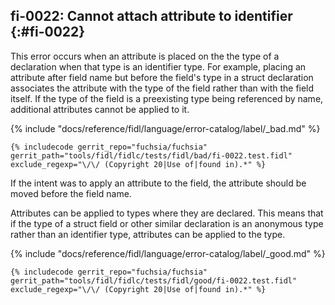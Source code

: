 ## fi-0022: Cannot attach attribute to identifier {:#fi-0022}

This error occurs when an attribute is placed on the the type of a declaration
when that type is an identifier type. For example, placing an attribute after
field name but before the field's type in a struct declaration associates the
attribute with the type of the field rather than with the field itself. If the
type of the field is a preexisting type being referenced by name, additional
attributes cannot be applied to it.

{% include "docs/reference/fidl/language/error-catalog/label/_bad.md" %}

```fidl
{% includecode gerrit_repo="fuchsia/fuchsia" gerrit_path="tools/fidl/fidlc/tests/fidl/bad/fi-0022.test.fidl" exclude_regexp="\/\/ (Copyright 20|Use of|found in).*" %}
```

If the intent was to apply an attribute to the field, the attribute should be
moved before the field name.

Attributes can be applied to types where they are declared. This means that if
the type of a struct field or other similar declaration is an anonymous type
rather than an identifier type, attributes can be applied to the type.

{% include "docs/reference/fidl/language/error-catalog/label/_good.md" %}

```fidl
{% includecode gerrit_repo="fuchsia/fuchsia" gerrit_path="tools/fidl/fidlc/tests/fidl/good/fi-0022.test.fidl" exclude_regexp="\/\/ (Copyright 20|Use of|found in).*" %}
```
